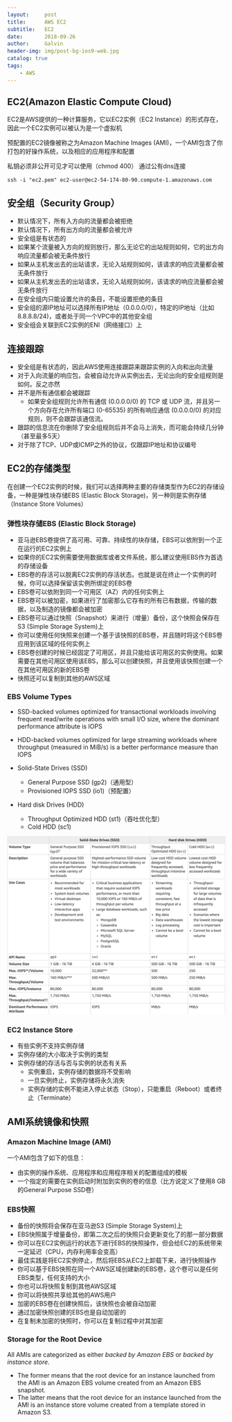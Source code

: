 ```yaml
---
layout:     post
title:      AWS EC2
subtitle:   EC2
date:       2018-09-26
author:     Galvin
header-img: img/post-bg-ios9-web.jpg
catalog: true
tags:
    - AWS
---
```

## EC2(Amazon Elastic Compute Cloud)
EC2是AWS提供的一种计算服务，它以EC2实例（EC2 Instance）的形式存在，因此一个EC2实例可以被认为是一个虚拟机

预配置的EC2镜像被称之为Amazon Machine Images (AMI)，一个AMI包含了你打包的好操作系统，以及相应的应用程序和配置

私钥必须非公开可见才可以使用（chmod 400）
通过公有dns连接

```
ssh -i "ec2.pem" ec2-user@ec2-54-174-80-90.compute-1.amazonaws.com
```

## 安全组（Security Group）
- 默认情况下，所有入方向的流量都会被拒绝
- 默认情况下，所有出方向的流量都会被允许
- 安全组是有状态的
- 如果某个流量被入方向的规则放行，那么无论它的出站规则如何，它的出方向响应流量都会被无条件放行
- 如果从主机发出去的出站请求，无论入站规则如何，该请求的响应流量都会被无条件放行
- 如果从主机发出去的出站请求，无论入站规则如何，该请求的响应流量都会被无条件放行
- 在安全组内只能设置允许的条目，不能设置拒绝的条目
- 安全组的源IP地址可以选择所有IP地址（0.0.0.0/0），特定的IP地址（比如8.8.8.8/24)，或者处于同一个VPC中的其他安全组
- 安全组会关联到EC2实例的ENI（网络接口）上

## 连接跟踪
- 安全组是有状态的，因此AWS使用连接跟踪来跟踪实例的入向和出向流量
- 对于入向流量的响应包，会被自动允许从实例出去，无论出向的安全组规则是如何。反之亦然
- 并不是所有通信都会被跟踪
    - 如果安全组规则允许所有通信 (0.0.0.0/0) 的 TCP 或 UDP 流，并且另一个方向存在允许所有端口 (0-65535) 的所有响应通信 (0.0.0.0/0) 的对应规则，则不会跟踪该通信流。
- 跟踪的信息流在你删除了安全组规则后并不会马上消失，而可能会持续几分钟（甚至最多5天）
- 对于除了TCP、UDP或ICMP之外的协议，仅跟踪IP地址和协议编号


## EC2的存储类型
在创建一个EC2实例的时候，我们可以选择两种主要的存储类型作为EC2的存储设备，一种是弹性块存储EBS (Elastic Block Storage)，另一种则是实例存储（Instance Store Volumes）
### 弹性块存储EBS (Elastic Block Storage)
- 亚马逊EBS卷提供了高可用、可靠、持续性的块存储，EBS可以依附到一个正在运行的EC2实例上
- 如果你的EC2实例需要使用数据库或者文件系统，那么建议使用EBS作为首选的存储设备
- EBS卷的存活可以脱离EC2实例的存活状态。也就是说在终止一个实例的时候，你可以选择保留该实例所绑定的EBS卷
- EBS卷可以依附到同一个可用区（AZ）内的任何实例上
- EBS卷可以被加密，如果进行了加密那么它存有的所有已有数据，传输的数据，以及制造的镜像都会被加密
- EBS卷可以通过快照（Snapshot）来进行（增量）备份，这个快照会保存在S3 (Simple Storage System)上
- 你可以使用任何快照来创建一个基于该快照的EBS卷，并且随时将这个EBS卷应用到该区域的任何实例上
- EBS卷创建的时候已经固定了可用区，并且只能给该可用区的实例使用。如果需要在其他可用区使用该EBS，那么可以创建快照，并且使用该快照创建一个在其他可用区的新的EBS卷
- 快照还可以复制到其他的AWS区域

### EBS Volume Types
- SSD-backed volumes optimized for transactional workloads involving frequent read/write operations with small I/O size, where the dominant performance attribute is IOPS
- HDD-backed volumes optimized for large streaming workloads where throughput (measured in MiB/s) is a better performance measure than IOPS

- Solid-State Drives (SSD)
    - General Purpose SSD (gp2)（通用型）
    - Provisioned IOPS SSD (io1)（预配置）
- Hard disk Drives (HDD)
    - Throughput Optimized HDD (st1)（吞吐优化型）
    - Cold HDD (sc1)

![image](https://raw.githubusercontent.com/Galvin-wjw/Galvin-wjw.github.io/master/img/AWS_EBS.png)

### EC2 Instance Store
- 有些实例不支持实例存储
- 实例存储的大小取决于实例的类型
- 实例存储的存活与否与实例的状态有关系
    - 实例重启，实例存储的数据将不受影响
    - 一旦实例终止，实例存储将永久消失
    - 实例存储的实例不能进入停止状态（Stop），只能重启（Reboot）或者终止（Terminate）

## AMI系统镜像和快照
### Amazon Machine Image (AMI)

一个AMI包含了如下的信息：
- 由实例的操作系统、应用程序和应用程序相关的配置组成的模板
- 一个指定的需要在实例启动时附加到实例的卷的信息（比方说定义了使用8 GB的General Purpose SSD卷）

### EBS快照
- 备份的快照将会保存在亚马逊S3 (Simple Storage System)上
- EBS快照属于增量备份，即第二次之后的快照只会更新变化了的那一部分数据
- 你可以在EC2实例运行的状态下进行EBS的快照操作，但会给EC2的系统带来一定延迟（CPU，内存利用率会变高）
- 最佳实践是将EC2实例停止，然后将EBS从EC2上卸载下来，进行快照操作
- 你可以基于EBS快照在同一个AWS区域创建新的EBS卷，这个卷可以是任何EBS类型，任何支持的大小
- 你也可以将快照复制到其他AWS区域
- 你可以将快照共享给其他的AWS用户
- 加密的EBS卷在创建快照后，该快照也会被自动加密
- 通过加密快照创建的EBS也是自动加密的
- 在复制未加密的快照时，你可以在复制过程中对其加密

### Storage for the Root Device
All AMIs are categorized as either *backed by Amazon EBS* or *backed by instance store*. 
- The former means that the root device for an instance launched from the AMI is an Amazon EBS volume created from an Amazon EBS snapshot. 
- The latter means that the root device for an instance launched from	the AMI is an instance store volume created from a template stored in Amazon S3.


